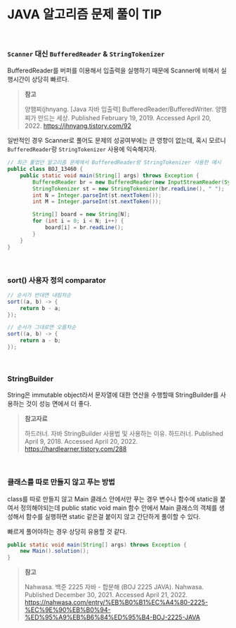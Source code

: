 # JAVA 알고리즘 문제 풀이 TIP

<br>

### `Scanner` 대신 `BufferedReader` & `StringTokenizer`

BufferedReader를 버퍼를 이용해서 입출력을 실행하기 때문에 Scanner에 비해서 실행시간이 상당히 빠르다.

> **참고**
>
> 양햄찌(jhnyang. [Java 자바 입출력] BufferedReader/BufferedWriter. 양햄찌가 만드는 세상. Published February 19, 2019. Accessed April 20, 2022. https://jhnyang.tistory.com/92

일반적인 경우 Scanner로 풀어도 문제의 성공여부에는 큰 영향이 없는데, 혹시 모르니 `BufferedReader`랑 `StringTokenizer` 사용에 익숙해지자.

```java
// 최근 풀었던 알고리즘 문제에서 BufferedReader랑 StringTokenizer 사용한 예시
public class BOJ_13460 {
    public static void main(String[] args) throws Exception {
        BufferedReader br = new BufferedReader(new InputStreamReader(System.in));
        StringTokenizer st = new StringTokenizer(br.readLine(), " ");
        int N = Integer.parseInt(st.nextToken());
        int M = Integer.parseInt(st.nextToken());

        String[] board = new String[N];
        for (int i = 0; i < N; i++) {
            board[i] = br.readLine();
        }
    }
}
```

<br>

### sort() 사용자 정의 comparator

```java
// 순서가 반대면 내림차순
sort((a, b) -> {
    return b - a;
});

// 순서가 그대로면 오름차순
sort((a, b) -> {
    return a - b;
});
```

<br>

### StringBuilder

String은 immutable object라서 문자열에 대한 연산을 수행할때 StringBuilder를 사용하는 것이 성능 면에서 더 좋다.

> **참고자료**
>
> 하드러너. 자바 StringBuilder 사용법 및 사용하는 이유. 하드러너. Published April 9, 2018. Accessed April 20, 2022. https://hardlearner.tistory.com/288

<br>

### 클래스를 따로 만들지 않고 푸는 방법

class를 따로 만들지 않고 Main 클래스 안에서만 푸는 경우 변수나 함수에 static을 붙여서 정의해야되는데 public static void main 함수 안에서 Main 클래스의 객체를 생성해서 함수를 실행하면 static 같은걸 붙이지 않고 간단하게 풀이할 수 있다.

빠르게 풀어야하는 경우 상당히 유용할 것 같다.

```java
public static void main(String[] args) throws Exception {
    new Main().solution();
}
```

> **참고**
>
> Nahwasa. 백준 2225 자바 - 합분해 (BOJ 2225 JAVA). Nahwasa. Published December 30, 2021. Accessed April 21, 2022. https://nahwasa.com/entry/%EB%B0%B1%EC%A4%80-2225-%EC%9E%90%EB%B0%94-%ED%95%A9%EB%B6%84%ED%95%B4-BOJ-2225-JAVA

<br>

